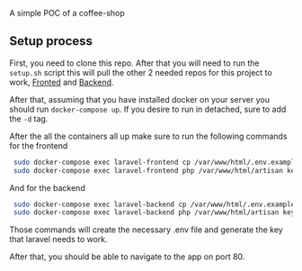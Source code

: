 A simple POC of a coffee-shop

## Setup process

First, you need to clone this repo. After that you will need to run the `setup.sh`
script this will pull the other 2 needed repos for this project to work, [Fronted](https://github.com/jeop10/coffee-frontend) and [Backend](https://github.com/jeop10/coffee-backend).

After that, assuming that you have installed docker on your server you should run
`docker-compose up`. If you desire to run in detached, sure to add the `-d` tag.

After the all the containers all up make sure to run the following commands for the frontend

```sh
 sudo docker-compose exec laravel-frontend cp /var/www/html/.env.example /var/www/html/.env
 sudo docker-compose exec laravel-frontend php /var/www/html/artisan key:generate
```

And for the backend 

```sh
 sudo docker-compose exec laravel-backend cp /var/www/html/.env.example /var/www/html/.env
 sudo docker-compose exec laravel-backend php /var/www/html/artisan key:generate
```

Those commands will create the necessary .env file and generate the key that laravel needs to work.

After that, you should be able to navigate to the app on port 80.